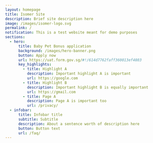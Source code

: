 ```yaml
---
layout: homepage
title: Isomer Site
description: Brief site description here
image: /images/isomer-logo.svg
permalink: /
notification: This is a test website meant for demo purposes
sections:
  - hero:
      title: Baby Pet Bonus application
      background: /images/hero-banner.png
      button: Apply now
      url: https://uat.form.gov.sg/#!/614d7762faff360013ef4803
      key_highlights:
        - title: Highlight A
          description: Important highlight A is important
          url: https://google.com
        - title: Highlight B
          description: Important highlight B is equally important
          url: https://gmail.com
        - title: Page A
          description: Page A is important too
          url: /privacy/
  - infobar:
      title: Infobar title
      subtitle: Subtitle
      description: About a sentence worth of description here
      button: Button text
      url: /faq/
---
```

